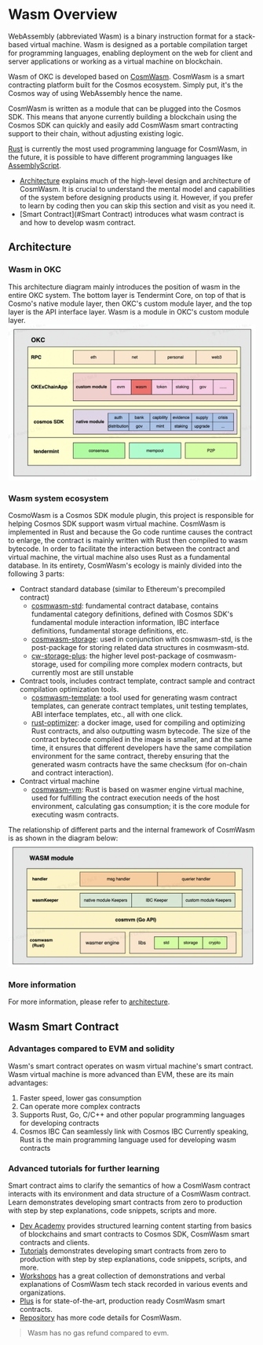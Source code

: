 # Wasm Overview 
WebAssembly (abbreviated Wasm) is a binary instruction format for a stack-based virtual machine. Wasm is designed as a portable compilation target for programming languages, enabling deployment on the web for client and server applications or working as a virtual machine on blockchain.

Wasm of OKC is developed based on [CosmWasm](https://docs.cosmwasm.com/docs/1.0/). CosmWasm is a smart contracting platform built for the Cosmos ecosystem. Simply put, it's the Cosmos way of using WebAssembly hence the name.

CosmWasm is written as a module that can be plugged into the Cosmos SDK. This means that anyone currently building a blockchain using the Cosmos SDK can quickly and easily add CosmWasm smart contracting support to their chain, without adjusting existing logic.

[Rust](https://www.rust-lang.org/) is currently the most used programming language for CosmWasm, in the future, it is possible to have different programming languages like [AssemblyScript](https://www.assemblyscript.org/).

- [Architecture](#Architecture) explains much of the high-level design and architecture of CosmWasm. It is crucial to understand the mental model and capabilities of the system before designing products using it. However, if you prefer to learn by coding then you can skip this section and visit as you need it.
- [Smart Contract](#Smart Contract) introduces what wasm contract is and how to develop wasm contract.

## Architecture

### Wasm in OKC
   This architecture diagram mainly introduces the position of wasm in the entire OKC system. The bottom layer is Tendermint Core, on top of that is Cosmo's native module layer, then OKC's custom module layer, and the top layer is the API interface layer. Wasm is a module in OKC's custom module layer.
   ![](../img/wasm-architecture.png)

### Wasm system ecosystem
   CosmoWasm is a Cosmos SDK module plugin, this project is responsible for helping Cosmos SDK support wasm virtual machine. CosmWasm is implemented in Rust and because the Go code runtime causes the contract to enlarge, the contract is mainly written with Rust then compiled to wasm bytecode. In order to facilitate the interaction between the contract and virtual machine, the virtual machine also uses Rust as a fundamental database. In its entirety, CosmWasm's ecology is mainly divided into the following 3 parts:
- Contract standard database (similar to Ethereum's precompiled contract)
   + [cosmwasm-std](https://github.com/CosmWasm/cosmwasm/tree/main/packages/std): fundamental contract database, contains fundamental category definitions, defined with Cosmos SDK's fundamental module interaction information, IBC interface definitions, fundamental storage definitions, etc.
   + [cosmwasm-storage](https://github.com/CosmWasm/cosmwasm/tree/main/packages/storage): used in conjunction with cosmwasm-std, is the post-package for storing related data structures in cosmwasm-std.
   + [cw-storage-plus](https://github.com/CosmWasm/cosmwasm-plus/tree/main/packages/storage-plus): the higher level post-package of cosmwasm-storage, used for compiling more complex modern contracts, but currently most are still unstable
- Contract tools, includes contract template, contract sample and contract compilation optimization tools.
   + [cosmwasm-template](https://github.com/CosmWasm/cosmwasm-template): a tool used for generating wasm contract templates, can generate contract templates, unit testing templates, ABI interface templates, etc., all with one click.
   + [rust-optimizer](https://github.com/cosmwasm/rust-optimizer): a docker image, used for compiling and optimizing Rust contracts, and also outputting wasm bytecode. The size of the contract bytecode compiled in the image is smaller, and at the same time, it ensures that different developers have the same compilation environment for the same contract, thereby ensuring that the generated wasm contracts have the same checksum (for on-chain and contract interaction).
- Contract virtual machine
   + [cosmwasm-vm](https://github.com/CosmWasm/cosmwasm/tree/main/packages/vm): Rust is based on wasmer engine virtual machine, used for fulfilling the contract execution needs of the host environment, calculating gas consumption; it is the core module for executing wasm contracts.

The relationship of different parts and the internal framework of CosmWasm is as shown in the diagram below:
![](../img/wasm-module-architecture.png)
### More information  
   For more information, please refer to [architecture](https://docs.cosmwasm.com/docs/1.0/architecture/multichain).

## Wasm Smart Contract
### Advantages compared to EVM and solidity
   Wasm's smart contract operates on wasm virtual machine's smart contract. Wasm virtual machine is more advanced than EVM, these are its main advantages:
1. Faster speed, lower gas consumption
2. Can operate more complex contracts
3. Supports Rust, Go, C/C++ and other popular programming languages for developing contracts
4. Cosmos IBC Can seamlessly link with Cosmos IBC
   Currently speaking, Rust is the main programming language used for developing wasm contracts
### Advanced tutorials for further learning
   Smart contract aims to clarify the semantics of how a CosmWasm contract interacts with its environment and data structure of a CosmWasm contract. Learn demonstrates developing smart contracts from zero to production with step by step explanations, code snippets, scripts and more.
- [Dev Academy](https://docs.cosmwasm.com/dev-academy/intro) provides structured learning content starting from basics of blockchains and smart contracts to Cosmos SDK, CosmWasm smart contracts and clients.
- [Tutorials](https://docs.cosmwasm.com/tutorials/hijack-escrow/intro) demonstrates developing smart contracts from zero to production with step by step explanations, code snippets, scripts, and more.
- [Workshops](https://docs.cosmwasm.com/tutorials/videos-workshops) has a great collection of demonstrations and verbal explanations of CosmWasm tech stack recorded in various events and organizations.
- [Plus](https://docs.cosmwasm.com/cw-plus/0.9.0/overview) is for state-of-the-art, production ready CosmWasm smart contracts.
- [Repository](https://github.com/CosmWasm/cosmwasm) has more code details for CosmWasm.   

> Wasm has no gas refund compared to evm.
